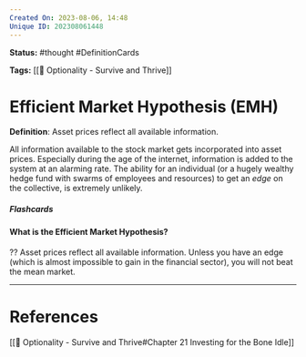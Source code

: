 ```yaml
---
Created On: 2023-08-06, 14:48
Unique ID: 202308061448
---
```

**Status:** #thought #DefinitionCards 

**Tags:** [[📗 Optionality - Survive and Thrive]] 

# Efficient Market Hypothesis (EMH)

**Definition**: Asset prices reflect all available information. 

All information available to the stock market gets incorporated into asset prices. Especially during the age of the internet, information is added to the system at an alarming rate. The ability for an individual (or a hugely wealthy hedge fund with swarms of employees and resources) to get an *edge* on the collective, is extremely unlikely. 

##### Flashcards

#### What is the Efficient Market Hypothesis?
??
Asset prices reflect all available information. Unless you have an edge (which is almost impossible to gain in the financial sector), you will not beat the mean market. 
<!--SR:!2023-10-20,36,190!2023-11-02,26,224-->



---
# References

[[📗 Optionality - Survive and Thrive#Chapter 21 Investing for the Bone Idle]]
